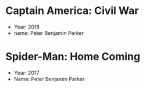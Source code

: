 # Captain America: Civil War
- Year: 2016
- name: Peter Benjamin Parker

# Spider-Man: Home Coming
- Year: 2017
- Name: Peter Benjamin Parker
